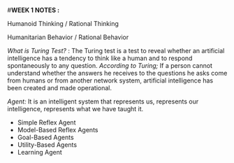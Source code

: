 
#**WEEK 1 NOTES :**

Humanoid Thinking / Rational Thinking

Humanitarian Behavior / Rational Behavior


*What is Turing Test?* : The Turing test is a test to reveal whether an artificial intelligence has a tendency to think like a human and to respond spontaneously to any question. *According to Turing;* If a person cannot understand whether the answers he receives to the questions he asks come from humans or from another network system, artificial intelligence has been created and made operational.

*Agent:* It is an intelligent system that represents us, represents our intelligence, represents what we have taught it.

- Simple Reflex Agent 
- Model-Based Reflex Agents
- Goal-Based Agents
- Utility-Based Agents
- Learning Agent

